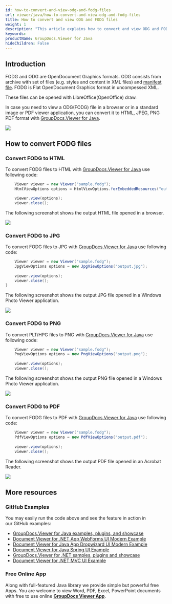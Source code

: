 ```yaml
---
id: how-to-convert-and-view-odg-and-fodg-files
url: viewer/java/how-to-convert-and-view-odg-and-fodg-files
title: How to convert and view ODG and FODG files
weight: 1
description: "This article explains how to convert and view ODG and FODG files with GroupDocs.Viewer within your Java applications."
keywords: 
productName: GroupDocs.Viewer for Java
hideChildren: False
---
```

## Introduction

FODG and ODG are OpenDocument Graphics formats. ODG consists from archive with set of files (e.g. styles and content in XML files) and [manifest file](https://en.wikipedia.org/wiki/Manifest_file). FODG is Flat OpenDocument Graphics format in uncompessed XML.

These files can be opened with LibreOffice(OpenOffice) draw.

In case you need to view a ODG(FODG) file in a browser or in a standard image or PDF viewer application, you can convert it to HTML, JPEG, PNG  PDF format with [GroupDocs.Viewer for Java](https://products.groupdocs.com/viewer/java). 

![](viewer/java/images/how-to-convert-and-view-odg-and-fodg-files.png)

## How to convert FODG files

### Convert FODG to HTML

To convert FODG files to HTML with [GroupDocs.Viewer for Java](https://products.groupdocs.com/viewer/java) use following code:

```java
    Viewer viewer = new Viewer("sample.fodg");
    HtmlViewOptions options = HtmlViewOptions.forEmbeddedResources("output.html");

    viewer.view(options);
    viewer.close();
```

The following screenshot shows the output HTML file opened in a browser.

![](viewer/java/images/how-to-convert-and-view-odg-and-fodg-files_1.png)

### Convert FODG to JPG

To convert FODG files to JPG with [GroupDocs.Viewer for Java](https://products.groupdocs.com/viewer/java) use following code: 

```java
    Viewer viewer = new Viewer("sample.fodg");
    JpgViewOptions options = new JpgViewOptions("output.jpg");
    
    viewer.view(options);
    viewer.close();
}
```

The following screenshot shows the output JPG file opened in a Windows Photo Viewer application.

![](viewer/java/images/how-to-convert-and-view-odg-and-fodg-files_2.png)

### Convert FODG to PNG

To convert PLT/HPG files to PNG with [GroupDocs.Viewer for Java](https://products.groupdocs.com/viewer/java) use following code: 

```java
    Viewer viewer = new Viewer("sample.fodg");
    PngViewOptions options = new PngViewOptions("output.png");
    
    viewer.view(options);
    viewer.close();
```

The following screenshot shows the output PNG file opened in a Windows Photo Viewer application.

![](viewer/java/images/how-to-convert-and-view-odg-and-fodg-files_3.png)

### Convert FODG to PDF

To convert FODG files to PDF with [GroupDocs.Viewer for Java](https://products.groupdocs.com/viewer/java) use following code: 

```java
    Viewer viewer = new Viewer("sample.fodg");
    PdfViewOptions options = new PdfViewOptions("output.pdf");
    
    viewer.view(options);
    viewer.close();
```

The following screenshot shows the output PDF file opened in an Acrobat Reader.

![](viewer/java/images/how-to-convert-and-view-odg-and-fodg-files_4.png)

## More resources
### GitHub Examples
You may easily run the code above and see the feature in action in our GitHub examples:
*   [GroupDocs.Viewer for Java examples, plugins, and showcase](https://github.com/groupdocs-viewer/GroupDocs.Viewer-for-Java)
*   [Document Viewer for .NET App WebForms UI Modern Example](https://github.com/groupdocs-viewer/GroupDocs.Viewer-for-Java-WebForms)    
*   [Document Viewer for Java App Dropwizard UI Modern Example](https://github.com/groupdocs-viewer/GroupDocs.Viewer-for-Java-Dropwizard)    
*   [Document Viewer for Java Spring UI Example](https://github.com/groupdocs-viewer/GroupDocs.Viewer-for-Java-Spring)
*   [GroupDocs.Viewer for .NET samples, plugins and showcase](https://github.com/groupdocs-viewer/GroupDocs.Viewer-for-.NET)
*   [Document Viewer for .NET MVC UI Example](https://github.com/groupdocs-viewer/GroupDocs.Viewer-for-Java-MVC)     

### Free Online App
Along with full-featured Java library we provide simple but powerful free Apps.
You are welcome to view Word, PDF, Excel, PowerPoint documents with free to use online **[GroupDocs Viewer App](https://products.groupdocs.app/viewer)**.
